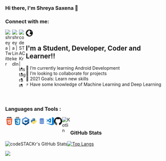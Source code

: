 
### Hi there, I'm Shreya Saxena 👋

### Connect with me:
[<img align="left" alt="shreya | Twitter" width="22px" src="https://cdn.jsdelivr.net/npm/simple-icons@v3/icons/twitter.svg" />][twitter]
[<img align="left" alt="shreya | LinkedIn" width="22px" src="https://cdn.jsdelivr.net/npm/simple-icons@v3/icons/linkedin.svg" />][linkedin]
[<img align="left" alt="codeSTACKr | Instagram" width="22px" src="https://cdn.jsdelivr.net/npm/simple-icons@v3/icons/instagram.svg" />][instagram]
[<img align="left" alt="shreya.com" width="22px" src="https://raw.githubusercontent.com/iconic/open-iconic/master/svg/globe.svg" />][website]

</br>

## I'm a Student, Developer, Coder and Learner!!

- 🌱 I’m currently learning Android Development
- 👯 I’m looking to collaborate for projects
- 🥅 2021 Goals: Learn new skills
- ⚡ Have some knowledge of Machine Learning and Deep Learning

</br>

### Languages and Tools :

<img align="left" alt="HTML5" width="26px" src="https://raw.githubusercontent.com/github/explore/80688e429a7d4ef2fca1e82350fe8e3517d3494d/topics/html/html.png"/>

<img align="left" alt="CSS3" width="26px" src="https://raw.githubusercontent.com/github/explore/80688e429a7d4ef2fca1e82350fe8e3517d3494d/topics/css/css.png"/>

<img align="left" alt="C++" width="26px" src="https://raw.githubusercontent.com/github/explore/80688e429a7d4ef2fca1e82350fe8e3517d3494d/topics/cpp/cpp.png"/>

<img align="left" alt="Python" width="26px" src="https://raw.githubusercontent.com/github/explore/80688e429a7d4ef2fca1e82350fe8e3517d3494d/topics/python/python.png"/>

<img align="left" alt="SQL" width="26px" src="https://raw.githubusercontent.com/github/explore/80688e429a7d4ef2fca1e82350fe8e3517d3494d/topics/sql/sql.png"/>

<img align="left" alt="Visual Studio Code" width="26px" src="https://raw.githubusercontent.com/github/explore/80688e429a7d4ef2fca1e82350fe8e3517d3494d/topics/visual-studio-code/visual-studio-code.png"/>

<img align="left" alt="GitHub" width="26px" src="https://raw.githubusercontent.com/github/explore/78df643247d429f6cc873026c0622819ad797942/topics/github/github.png"/>

<img align="left" alt="Kotlin" width="26px" src="https://user-images.githubusercontent.com/6463980/28998869-97bca9dc-7a03-11e7-8a95-3bbe9c1f7926.png"/>

<br />
 
### GitHub Stats

  <img align="left" alt="codeSTACKr's GitHub Stats" src="https://github-readme-stats.codestackr.vercel.app/api?username=shreyasaxena1&show_icons=true&hide_border=true" />

  [![Top Langs](https://github-readme-stats.vercel.app/api/top-langs/?username=shreyasaxena1&layout=compact)](https://github.com/Souro-23/github-readme-stats)

[website]: https://citizenchoice.in/
[twitter]: https://twitter.com/_feelosopher
[instagram]: https://www.instagram.com/feelosopher_
[linkedin]: https://www.linkedin.com/in/shreyasaxena
[website]: https://citizenchoice.in


![](https://komarev.com/ghpvc/?username=shreyasaxena1)
